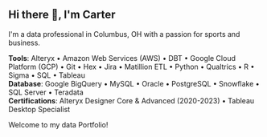 <!-- DEFAULT COMMENTED OUT
## Hi there 👋

**crudek-data/crudek-data** is a ✨ _special_ ✨ repository because its `README.md` (this file) appears on your GitHub profile.

Here are some ideas to get you started:

- 🔭 I’m currently working on ...
- 🌱 I’m currently learning ...
- 👯 I’m looking to collaborate on ...
- 🤔 I’m looking for help with ...
- 💬 Ask me about ...
- 📫 How to reach me: ...
- 😄 Pronouns: ...
- ⚡ Fun fact: ...
-->

## Hi there 👋, I'm Carter

I'm a data professional in Columbus, OH with a passion for sports and business.

**Tools**: Alteryx • Amazon Web Services (AWS) • DBT • Google Cloud Platform (GCP) • Git • Hex • Jira • Matillion ETL • Python • Qualtrics • R • Sigma • SQL • Tableau \
**Database**: Google BigQuery • MySQL • Oracle • PostgreSQL • Snowflake • SQL Server • Teradata  \
**Certifications**:  Alteryx Designer Core & Advanced (2020-2023) • Tableau Desktop Specialist

Welcome to my data Portfolio!
